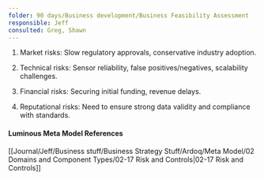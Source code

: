 ```yaml
---
folder: 90 days/Business development/Business Feasibility Assessment
responsible: Jeff
consulted: Greg, Shawn
---
```

1. Market risks: Slow regulatory approvals, conservative industry adoption.  
  
2. Technical risks: Sensor reliability, false positives/negatives, scalability challenges.  

3. Financial risks: Securing initial funding, revenue delays.  

4. Reputational risks: Need to ensure strong data validity and compliance with standards.

#### Luminous Meta Model References

[[Journal/Jeff/Business stuff/Business Strategy Stuff/Ardoq/Meta Model/02 Domains and Component Types/02-17 Risk and Controls|02-17 Risk and Controls]]